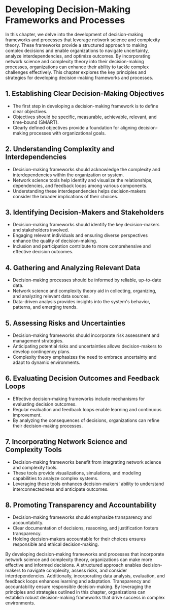 Developing Decision-Making Frameworks and Processes
============================================================

In this chapter, we delve into the development of decision-making frameworks and processes that leverage network science and complexity theory. These frameworks provide a structured approach to making complex decisions and enable organizations to navigate uncertainty, analyze interdependencies, and optimize outcomes. By incorporating network science and complexity theory into their decision-making processes, organizations can enhance their ability to tackle complex challenges effectively. This chapter explores the key principles and strategies for developing decision-making frameworks and processes.

**1. Establishing Clear Decision-Making Objectives**
----------------------------------------------------

* The first step in developing a decision-making framework is to define clear objectives.
* Objectives should be specific, measurable, achievable, relevant, and time-bound (SMART).
* Clearly defined objectives provide a foundation for aligning decision-making processes with organizational goals.

**2. Understanding Complexity and Interdependencies**
-----------------------------------------------------

* Decision-making frameworks should acknowledge the complexity and interdependencies within the organization or system.
* Network science tools help identify and visualize the relationships, dependencies, and feedback loops among various components.
* Understanding these interdependencies helps decision-makers consider the broader implications of their choices.

**3. Identifying Decision-Makers and Stakeholders**
---------------------------------------------------

* Decision-making frameworks should identify the key decision-makers and stakeholders involved.
* Engaging relevant individuals and ensuring diverse perspectives enhance the quality of decision-making.
* Inclusion and participation contribute to more comprehensive and effective decision outcomes.

**4. Gathering and Analyzing Relevant Data**
--------------------------------------------

* Decision-making processes should be informed by reliable, up-to-date data.
* Network science and complexity theory aid in collecting, organizing, and analyzing relevant data sources.
* Data-driven analysis provides insights into the system's behavior, patterns, and emerging trends.

**5. Assessing Risks and Uncertainties**
----------------------------------------

* Decision-making frameworks should incorporate risk assessment and management strategies.
* Anticipating potential risks and uncertainties allows decision-makers to develop contingency plans.
* Complexity theory emphasizes the need to embrace uncertainty and adapt to dynamic environments.

**6. Evaluating Decision Outcomes and Feedback Loops**
------------------------------------------------------

* Effective decision-making frameworks include mechanisms for evaluating decision outcomes.
* Regular evaluation and feedback loops enable learning and continuous improvement.
* By analyzing the consequences of decisions, organizations can refine their decision-making processes.

**7. Incorporating Network Science and Complexity Tools**
---------------------------------------------------------

* Decision-making frameworks benefit from integrating network science and complexity tools.
* These tools provide visualizations, simulations, and modeling capabilities to analyze complex systems.
* Leveraging these tools enhances decision-makers' ability to understand interconnectedness and anticipate outcomes.

**8. Promoting Transparency and Accountability**
------------------------------------------------

* Decision-making frameworks should emphasize transparency and accountability.
* Clear documentation of decisions, reasoning, and justification fosters transparency.
* Holding decision-makers accountable for their choices ensures responsible and ethical decision-making.

By developing decision-making frameworks and processes that incorporate network science and complexity theory, organizations can make more effective and informed decisions. A structured approach enables decision-makers to navigate complexity, assess risks, and consider interdependencies. Additionally, incorporating data analysis, evaluation, and feedback loops enhances learning and adaptation. Transparency and accountability ensure responsible decision-making. By leveraging the principles and strategies outlined in this chapter, organizations can establish robust decision-making frameworks that drive success in complex environments.
